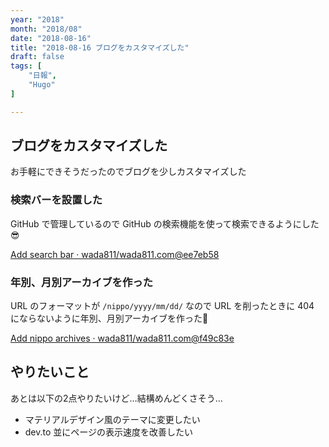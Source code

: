 ```yaml
---
year: "2018"
month: "2018/08"
date: "2018-08-16"
title: "2018-08-16 ブログをカスタマイズした"
draft: false
tags: [
    "日報",
    "Hugo"
]

---
```


## ブログをカスタマイズした

お手軽にできそうだったのでブログを少しカスタマイズした

### 検索バーを設置した

GitHub で管理しているので GitHub の検索機能を使って検索できるようにした😎

[Add search bar · wada811/wada811\.com@ee7eb58](https://github.com/wada811/wada811.com/commit/ee7eb58c8565d29d0fb5042b009db7a92b2c5f09)

### 年別、月別アーカイブを作った

URL のフォーマットが `/nippo/yyyy/mm/dd/` なので URL を削ったときに 404 にならないように年別、月別アーカイブを作った💯

[Add nippo archives · wada811/wada811.com@f49c83e](https://github.com/wada811/wada811.com/commit/f49c83ed08dcfbc4af3beb200c8e5d1185e29889)

## やりたいこと

あとは以下の2点やりたいけど…結構めんどくさそう…

- マテリアルデザイン風のテーマに変更したい
- dev.to 並にページの表示速度を改善したい
